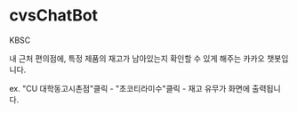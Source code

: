 # cvsChatBot
KBSC

내 근처 편의점에, 특정 제품의 재고가 남아있는지 확인할 수 있게 해주는 카카오 챗봇입니다.

ex. "CU 대학동고시촌점"클릭 - "초코티라미수"클릭 - 재고 유무가 화면에 출력됩니다.
